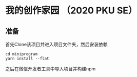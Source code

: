 # 我的创作家园 （2020 PKU SE）

## 准备

首先Clone该项目并进入项目文件夹，然后安装依赖

```
cd miniprogram
yarn install --flat
```

之后在微信开发者工具中导入项目并构建npm